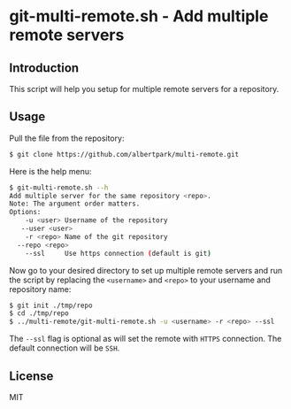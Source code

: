 # git-multi-remote.sh - Add multiple remote servers

## Introduction

This script will help you setup for multiple remote servers for a repository.

## Usage

Pull the file from the repository:
```bash
$ git clone https://github.com/albertpark/multi-remote.git
```

Here is the help menu:
```bash
$ git-multi-remote.sh --h
Add multiple server for the same repository <repo>.
Note: The argument order matters.
Options:
    -u <user> Username of the repository
   --user <user>
    -r <repo> Name of the git repository
  --repo <repo>
    --ssl     Use https connection (default is git)
```

Now go to your desired directory to set up multiple remote servers and run the script by replacing the `<username>` and `<repo>` to your username and repository name:

```bash
$ git init ./tmp/repo
$ cd ./tmp/repo
$ ../multi-remote/git-multi-remote.sh -u <username> -r <repo> --ssl
```

The `--ssl` flag is optional as will set the remote with `HTTPS` connection. The default connection will be `SSH`.

## License

MIT

